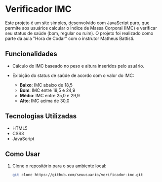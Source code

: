 # Verificador IMC

Este projeto é um site simples, desenvolvido com JavaScript puro, que permite aos usuários calcular o Índice de Massa Corporal (IMC) e verificar seu status de saúde (bom, regular ou ruim). O projeto foi realizado como parte da aula "Hora de Codar" com o instrutor Matheus Battisti.

## Funcionalidades

- Cálculo do IMC baseado no peso e altura inseridos pelo usuário.
- Exibição do status de saúde de acordo com o valor do IMC:

  - **Baixo**: IMC abaixo de 18,5
  - **Bom**: IMC entre 18,5 e 24,9
  - **Médio**: IMC entre 25,0 e 29,9
  - **Alto**: IMC acima de 30,0

## Tecnologias Utilizadas

- HTML5
- CSS3
- JavaScript

## Como Usar

1. Clone o repositório para o seu ambiente local:

   ```bash
   git clone https://github.com/seuusuario/verificador-imc.git